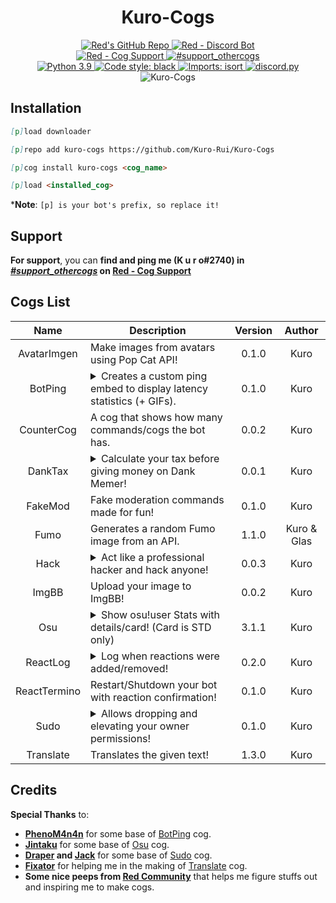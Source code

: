 <h1 align="center">Kuro-Cogs</h1>

<div align="center">
  <a href="https://github.com/Cog-Creators/Red-DiscordBot">
    <img src="https://img.shields.io/badge/Red--DiscordBot-v3-cb533f?style=for-the-badge&logo=github&link=https://github.com/Cog-Creators/Red-DiscordBot" alt="Red's GitHub Repo">
  </a>
  <a href="https://discord.gg/red">
    <img src="https://img.shields.io/badge/Red%20--%20Discord%20Bot-Join-cb533f?style=for-the-badge&logo=discord&link=https://discord.gg/red" alt="Red - Discord Bot">
  </a>
  <br>
  <a href="https://discord.gg/GET4DVk">
    <img src="https://img.shields.io/badge/Red%20--%20Cog%20Support-Join-cb533f?style=for-the-badge&logo=discord&link=https://discord.gg/GET4DVk" alt="Red - Cog Support">
  </a>
  <a href="https://discord.com/channels/240154543684321280/240212783503900673">
    <img src="https://img.shields.io/badge/%23support__othercogs-Go%20To%20Channel-cb533f?style=for-the-badge&logo=discord&link=https://discord.com/channels/240154543684321280/240212783503900673" alt="#support_othercogs">
  </a>
  <br>
  <a href="https://www.python.org">
    <img src="https://img.shields.io/badge/python-v3.8%20|%20v3.9-blue?style=for-the-badge&logo=python" alt="Python 3.9">
  </a>
  <a href="https://github.com/psf/black">
    <img src="https://img.shields.io/badge/code%20style-black-000000.svg?style=for-the-badge" alt="Code style: black">
  </a>
  <a href="https://pycqa.github.io/isort">
    <img src="https://img.shields.io/badge/%20imports-isort-%231674b1?style=for-the-badge&labelColor=ef8336" alt="Imports: isort">
  </a>
  <a href="https://github.com/Rapptz/discord.py">
    <img src="https://img.shields.io/badge/discord.py-v1.7.3-blue?style=for-the-badge&logo=github" alt="discord.py">
  </a>
  <img src="https://repository-images.githubusercontent.com/441140666/b86c0830-5577-4772-b350-d66018e29e06" alt="Kuro-Cogs"> <!--width=827 height=323-->
</div>

## Installation
<!-- So you can copy and paste it one by one :D -->
```md
[p]load downloader
```
```md
[p]repo add kuro-cogs https://github.com/Kuro-Rui/Kuro-Cogs
```
```md
[p]cog install kuro-cogs <cog_name>
```
```md
[p]load <installed_cog>
```
***Note**: `[p] is your bot's prefix, so replace it!`

## Support
**For support**, you can **find and ping me (K u r o#2740) in [*#support_othercogs*](https://discord.com/channels/240154543684321280/240212783503900673) on [Red - Cog Support](https://discord.gg/GET4DVk)**

## Cogs List
|     Name     | Description                                                                                                                                                                        | Version |   Author    |
|:------------:|------------------------------------------------------------------------------------------------------------------------------------------------------------------------------------|:-------:|:-----------:|
| AvatarImgen  | Make images from avatars using Pop Cat API!                                                                                                                                        |  0.1.0  |    Kuro     |
|   BotPing    | <details><summary>Creates a custom ping embed to display latency statistics (+ GIFs).</summary>Rewrite of https://github.com/phenom4n4n/phen-cogs/tree/master/customping</details> |  0.1.0  |    Kuro     |
|  CounterCog  | A cog that shows how many commands/cogs the bot has.                                                                                                                               |  0.0.2  |    Kuro     |
 |   DankTax    | <details><summary>Calculate your tax before giving money on Dank Memer!</summary>Inspired by **Dank Memer**.</details>                                                             |  0.0.1  |    Kuro     |
|   FakeMod    | Fake moderation commands made for fun!                                                                                                                                             |  0.1.0  |    Kuro     |
|     Fumo     | Generates a random Fumo image from an API.                                                                                                                                         |  1.1.0  | Kuro & Glas |
|     Hack     | <details><summary>Act like a professional hacker and hack anyone!</summary>Inspired by **Dank Memer**.</details>                                                                   |  0.0.3  |    Kuro     |
|    ImgBB     | Upload your image to ImgBB!                                                                                                                                                        |  0.0.2  |    Kuro     |
|     Osu      | <details><summary>Show osu!user Stats with details/card! (Card is STD only)</summary>Rewrite of https://github.com/Jintaku/Jintaku-Cogs-V3/tree/master/osu</details>               |  3.1.1  |    Kuro     |
|   ReactLog   | <details><summary>Log when reactions were added/removed!</summary>Inspired by **Sx Bot**.</details>                                                                                |  0.2.0  |    Kuro     |
| ReactTermino | Restart/Shutdown your bot with reaction confirmation!                                                                                                                              |  0.1.0  |    Kuro     |
|     Sudo     | <details><summary>Allows dropping and elevating your owner permissions!</summary>Rewrite of https://github.com/Cog-Creators/Red-DiscordBot/pull/5419</details>                     |  0.1.0  |    Kuro     |
|  Translate   | Translates the given text!                                                                                                                                                         |  1.3.0  |    Kuro     |

## Credits
**Special Thanks** to:
- [**PhenoM4n4n**](https://github.com/phenom4n4n) for some base of [BotPing](botping) cog.
- [**Jintaku**](https://github.com/Jintaku) for some base of [Osu](osu) cog.
- **[Draper](https://github.com/Drapersniper) and [Jack](https://github.com/jack1142)** for some base of [Sudo](sudo) cog.
- [**Fixator**](https://github.com/fixator10) for helping me in the making of [Translate](translate) cog.
- **Some nice peeps from [Red Community](https://discord.gg/red)** that helps me figure stuffs out and inspiring me to make cogs.
